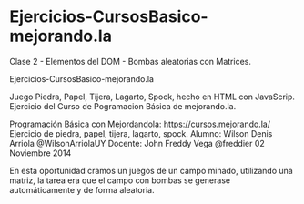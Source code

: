 ﻿Ejercicios-CursosBasico-mejorando.la
====================================

Clase 2 - Elementos del DOM - Bombas aleatorias con Matrices.

Ejercicios-CursosBasico-mejorando.la

Juego Piedra, Papel, Tijera, Lagarto, Spock, hecho en HTML con JavaScrip. Ejercicio del Curso de Pogramacion Básica de mejorando.la.

Programación Básica con Mejordandola: https://cursos.mejorando.la/ Ejercicio de piedra, papel, tijera, lagarto, spock. Alumno: Wilson Denis Arriola @WilsonArriolaUY Docente: John Freddy Vega @freddier 02 Noviembre 2014

En esta oportunidad cramos un juegos de un campo minado, utilizando una matriz, la tarea era que el campo con bombas se generase automáticamente y de forma aleatoria.
